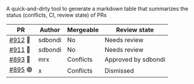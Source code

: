 A quick-and-dirty tool to generate a markdown table that summarizes the status (conflicts, CI, review state) of PRs 

PR                                                             | Author          | Mergeable | Review state        
-------------------------------------------------------------- | --------------- | --------- | ------------------- 
[#912](https://github.com/owner/repo/pull/912) 🔴 | sdbondi         | No        | Needs review        
[#911](https://github.com/owner/repo/pull/911) 🔴 | sdbondi         | No        | Needs review        
[#893](https://github.com/owner/repo/pull/893) 🔴 | mrx       | Conflicts | Approved by sdbondi 
[#895](https://github.com/owner/repo/pull/895) 🟢 | x           | Conflicts | Dismissed           
